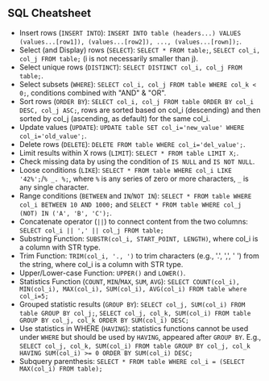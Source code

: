 ## SQL Cheatsheet
- Insert rows (`INSERT INTO`): `INSERT INTO table (headers...) VALUES (values...[row1]), (values...[row2]), ..., (values...[rown]);`.
- Select (and Display) rows (`SELECT`): `SELECT * FROM table;`, `SELECT col_i, col_j FROM table;` (i is not necessarily smaller than j).
- Select unique rows (`DISTINCT`): `SELECT DISTINCT col_i, col_j FROM table;`.
- Select subsets (`WHERE`): `SELECT col_i, col_j FROM table WHERE col_k < 0;`, conditions combined with "AND" & "OR".
- Sort rows (`ORDER BY`): `SELECT col_i, col_j FROM table ORDER BY col_i DESC, col_j ASC;`, rows are sorted based on col_i (descending) and then sorted by col_j (ascending, as default) for the same col_i.
- Update values (`UPDATE`): `UPDATE table SET col_i='new_value' WHERE col_i='old_value';`.
- Delete rows (`DELETE`): `DELETE FROM table WHERE col_i='del_value';`.
- Limit results within X rows (`LIMIT`): `SELECT * FROM table LIMIT X;`.
- Check missing data by using the condition of `IS NULL` and `IS NOT NULL`.
- Loose conditions (`LIKE`): `SELECT * FROM table WHERE col_i LIKE` `'42%';`/`% _. %;`, where `%` is any series of zero or more characters, `_` is any single character. 
- Range conditions (`BETWEEN` and `IN`/`NOT IN`): `SELECT * FROM table WHERE col_i BETWEEN 10 AND 1000;` and `SELECT * FROM table WHERE col_j (NOT) IN ('A', 'B', 'C');`.
- Concatenate operator (`||`) to connect content from the two columns: `SELECT col_i || ',' || col_j FROM table;`
- Substring Function: `SUBSTR(col_i, START_POINT, LENGTH)`, where col_i is a column with STR type.
- Trim Function: `TRIM(col_i, '., ')` to trim characters (e.g., '.', ',', ' ') from the string, where col_i is a column with STR type.
- Upper/Lower-case Function: `UPPER()` and `LOWER()`.
- Statistics Function (`COUNT`, `MIN`/`MAX`, `SUM`, `AVG`): `SELECT COUNT(col_i), MIN(col_i), MAX(col_i), SUM(col_i), AVG(col_i) FROM table where col_i=5;`
- Grouped statistic results (`GROUP BY`): `SELECT col_j, SUM(col_i) FROM table GROUP BY col_j;`, `SELECT col_j, col_k, SUM(col_i) FROM table GROUP BY col_j, col_k ORDER BY SUM(col_i) DESC;`
- Use statistics in WHERE (`HAVING`): statistics functions cannot be used under `WHERE` but should be used by `HAVING`, appeared after `GROUP BY`. E.g., `SELECT col_j, col_k, SUM(col_i) FROM table GROUP BY col_j, col_k HAVING SUM(col_i) >= 0 ORDER BY SUM(col_i) DESC;`
- Subquery parenthesis: `SELECT * FROM table WHERE col_i = (SELECT MAX(col_i) FROM table);`
